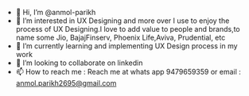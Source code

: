 - 👋 Hi, I’m @anmol-parikh
- 👀 I’m interested in UX Designing and more over I use to enjoy the process of UX Designing.I love to add value to people and brands,to name some Jio, BajajFinserv, Phoenix Life,Aviva, Prudential, etc
- 🌱 I’m currently learning and implementing UX Design process in my work
- 💞️ I’m looking to collaborate on linkedin
- 📫 How to reach me : Reach me at whats app 9479659359 or email : anmol.parikh2695@gmail.com

<!---
anmol-parikh/anmol-parikh is a ✨ special ✨ repository because its `README.md` (this file) appears on your GitHub profile.
You can click the Preview link to take a look at your changes.
--->
